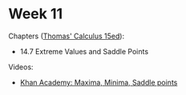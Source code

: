 # Week 11

Chapters ([Thomas' Calculus 15ed](https://annas-archive.org/md5/ca33a08bbe2ed2ef4769d8ff9fbdde41)):
- 14.7 Extreme Values and Saddle Points

Videos:
- [Khan Academy: Maxima, Minima, Saddle points](https://www.khanacademy.org/math/multivariable-calculus/applications-of-multivariable-derivatives/optimizing-multivariable-functions-videos/v/multivariable-maxima-and-minima)